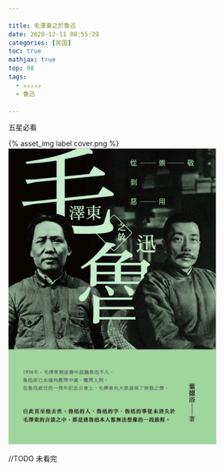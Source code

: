 ```yaml
---

title: 毛澤東之於魯迅
date: 2020-12-11 08:55:29
categories: [民国]
toc: true
mathjax: true
top: 98
tags:
  - ✰✰✰✰✰
  - 鲁迅

---
```


五星必看 

{% asset_img label cover.png %}
![](毛澤東之於魯迅/cover.png)

//TODO 未看完